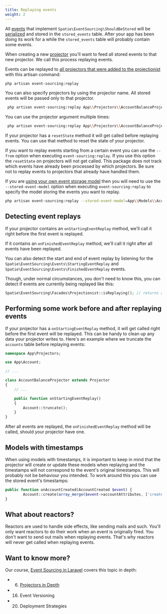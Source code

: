 ```yaml
---
title: Replaying events
weight: 2
---
```


All [events](/laravel-event-sourcing/v5/advanced-usage/preparing-events/) that implement `Spatie\EventSourcing\ShouldBeStored` will be [serialized](/laravel-event-sourcing/v5/advanced-usage/using-your-own-event-serializer) and stored in the `stored_events` table. After your app has been doing its work for a while the `stored_events` table will probably contain some events.

 When creating a new [projector](/laravel-event-sourcing/v5/using-projectors/writing-your-first-projector/) you'll want to feed all stored events to that new projector. We call this process replaying events.

 Events can be replayed to [all projectors that were added to the projectionist](/laravel-event-sourcing/v5/using-projectors/creating-and-configuring-projectors/) with this artisan command:

 ```bash
 php artisan event-sourcing:replay
 ```

 You can also specify projectors by using the projector name. All stored events will be passed only to that projector.

 ```bash
  php artisan event-sourcing:replay App\\Projectors\\AccountBalanceProjector
 ```

 You can use the projector argument multiple times:

  ```bash
   php artisan event-sourcing:replay App\\Projectors\\AccountBalanceProjector App\\Projectors\\AnotherProjector
  ```

If your projector has a `resetState` method it will get called before replaying events. You can use that method to reset the state of your projector.

If you want to replay events starting from a certain event you can use the `--from` option when executing `event-sourcing:replay`. If you use this option the `resetState` on projectors will not get called. This package does not track which events have already been processed by which projectors. Be sure not to replay events to projectors that already have handled them.

If you are [using your own event storage model](/laravel-event-sourcing/v4/advanced-usage/using-your-own-event-storage-model/) then you will need to use the `--stored-event-model` option when executing `event-sourcing:replay` to specify the model storing the events you want to replay.

```bash
php artisan event-sourcing:replay --stored-event-model=App\\Models\\AccountStoredEvent
 ```

## Detecting event replays

If your projector contains an `onStartingEventReplay` method, we'll call it right before the first event is replayed.

If it contains an `onFinishedEventReplay` method, we'll call it right after all events have been replayed.

You can also detect the start and end of event replay by listening for the `Spatie\EventSourcing\Events\StartingEventReplay` and `Spatie\EventSourcing\Events\FinishedEventReplay` events.

Though, under normal circumstances, you don't need to know this, you can detect if events are currently being replayed like this:

```php
Spatie\EventSourcing\Facades\Projectionist::isReplaying(); // returns a boolean
```

## Performing some work before and after replaying events

If your projector has a `onStartingEventReplay` method, it will get called right before the first event will be replayed. This can be handy to clean up any data your projector writes to. Here's an example where we truncate the `accounts` table before replaying events:

```php
namespace App\Projectors;

use App\Account;

// ...

class AccountBalanceProjector extends Projector
{
    // ...

    public function onStartingEventReplay()
    {
        Account::truncate();
    }
}
```

After all events are replayed, the `onFinishedEventReplay` method will be called, should your projector have one.

## Models with timestamps

When using models with timestamps, it is important to keep in mind that the projector will create or update these models when replaying and the timestamps will not correspond to the event's original timestamps. This will probably not be behaviour you intended. To work around this you can use the stored event's timestamps:

```php
public function onAccountCreated(AccountCreated $event) {
        Account::create(array_merge($event->accountAttributes, ['created_at' => $event->createdAt(), 'updated_at' => $event->createdAt()]));
}
```

## What about reactors?

Reactors are used to handle side effects, like sending mails and such. You'll only want reactors to do their work when an event is originally fired. You don't want to send out mails when replaying events. That's why reactors will never get called when replaying events.

## Want to know more?

Our course, [Event Sourcing in Laravel](https://event-sourcing-laravel.com/) covers this topic in depth:

- 06. [Projectors in Depth](https://event-sourcing-laravel.com/projectors-in-depth)
- 16. Event Versioning
- 20. Deployment Strategies
